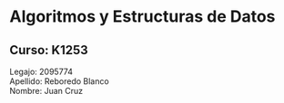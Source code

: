 # Algoritmos y Estructuras de Datos
## Curso: K1253

Legajo: 2095774<br>
Apellido: Reboredo Blanco<br>
Nombre: Juan Cruz<br>
